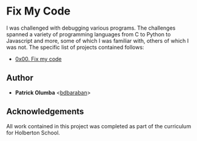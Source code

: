 # Fix My Code

I was challenged with debugging various programs. The challenges spanned a variety of
programming languages from C to Python to Javascript and more, some of which I
was familiar with, others of which I was not. The specific list of projects
contained follows:

* [0x00. Fix my code](./0x00-challenge)

## Author

* __Patrick Olumba__ <[bdbaraban](https://github.com/patrickolumba)>

## Acknowledgements

All work contained in this project was completed as part of the curriculum for
Holberton School.
